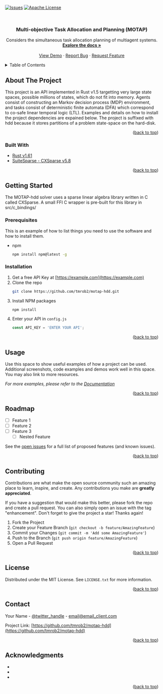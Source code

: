 <div id="top"></div>

<!-- PROJECT SHIELDS -->
<!--[![Contributors][contributors-shield]][contributors-url]
[![Forks][forks-shield]][forks-url]
[![Stargazers][stars-shield]][stars-url]
[![Issues][issues-shield]][issues-url]
[![MIT License][license-shield]][license-url]
[![LinkedIn][linkedin-shield]][linkedin-url]
-->
[![Issues][issues-shield]][issues-url]
[![Apache License][license-shield]][license-url]


<!-- PROJECT LOGO -->
<br />
<div align="center">
  <a href="https://github.com/tmrob2/motap-hdd">
    <!--<img src="images/logo.png" alt="Logo" width="80" height="80">-->
  </a>

<h3 align="center">Multi-objective Task Allocation and Planning (MOTAP)</h3>

  <p align="center">
    Considers the simultaneous task allocation planning of multiagent systems. 
    <br />
    <a href="https://github.com/tmrob2/motap-hdd"><strong>Explore the docs »</strong></a>
    <br />
    <br />
    <a href="https://github.com/tmrob2/motap-hdd">View Demo</a>
    ·
    <a href="https://github.com/tmrob2/motap-hdd/issues">Report Bug</a>
    ·
    <a href="https://github.com/tmrob2/motap-hdd/issues">Request Feature</a>
  </p>
</div>



<!-- TABLE OF CONTENTS -->
<details>
  <summary>Table of Contents</summary>
  <ol>
    <li>
      <a href="#about-the-project">About The Project</a>
      <ul>
        <li><a href="#built-with">Built With</a></li>
      </ul>
    </li>
    <li>
      <a href="#getting-started">Getting Started</a>
      <ul>
        <li><a href="#prerequisites">Prerequisites</a></li>
        <li><a href="#installation">Installation</a></li>
      </ul>
    </li>
    <li><a href="#usage">Usage</a></li>
    <li><a href="#roadmap">Roadmap</a></li>
    <li><a href="#contributing">Contributing</a></li>
    <li><a href="#license">License</a></li>
    <li><a href="#contact">Contact</a></li>
    <li><a href="#acknowledgments">Acknowledgments</a></li>
  </ol>
</details>



<!-- ABOUT THE PROJECT -->
## About The Project

<!--[![Product Name Screen Shot][product-screenshot]](https://example.com)-->

This project is an API implemented in Rust v1.5 targetting very large state spaces, possible millions 
of states, which do not fit into memory. Agents consist of constructing an Markov decision process (MDP) 
environment, and tasks consist of deterministic finite automata (DFA) which correspond to co-safe linear 
temporal logic (LTL). Examples and details on how to install the project dependencies are expained below. 
The project is suffixed with hdd because it stores partitions of a problem state-space on the hard-disk.
<p align="right">(<a href="#top">back to top</a>)</p>



### Built With

* [Rust v1.61](https://www.rust-lang.org/)
* [SuiteSparse - CXSparse v5.8](https://github.com/DrTimothyAldenDavis/SuiteSparse)

<p align="right">(<a href="#top">back to top</a>)</p>



<!-- GETTING STARTED -->
## Getting Started

The MOTAP-hdd solver uses a sparse linear algebra library written in C called CXSparse. A small FFI C 
wrapper is pre-built for this library in src/c_bindings/

### Prerequisites

This is an example of how to list things you need to use the software and how to install them.
* npm
  ```sh
  npm install npm@latest -g
  ```

### Installation

1. Get a free API Key at [https://example.com](https://example.com)
2. Clone the repo
   ```sh
   git clone https://github.com/tmrob2/motap-hdd.git
   ```
3. Install NPM packages
   ```sh
   npm install
   ```
4. Enter your API in `config.js`
   ```js
   const API_KEY = 'ENTER YOUR API';
   ```

<p align="right">(<a href="#top">back to top</a>)</p>



<!-- USAGE EXAMPLES -->
## Usage

Use this space to show useful examples of how a project can be used. Additional screenshots, code examples and demos work well in this space. You may also link to more resources.

_For more examples, please refer to the [Documentation](https://example.com)_

<p align="right">(<a href="#top">back to top</a>)</p>



<!-- ROADMAP -->
## Roadmap

- [ ] Feature 1
- [ ] Feature 2
- [ ] Feature 3
    - [ ] Nested Feature

See the [open issues](https://github.com/tmrob2/motap-hdd/issues) for a full list of proposed features (and known issues).

<p align="right">(<a href="#top">back to top</a>)</p>



<!-- CONTRIBUTING -->
## Contributing

Contributions are what make the open source community such an amazing place to learn, inspire, and create. Any contributions you make are **greatly appreciated**.

If you have a suggestion that would make this better, please fork the repo and create a pull request. You can also simply open an issue with the tag "enhancement".
Don't forget to give the project a star! Thanks again!

1. Fork the Project
2. Create your Feature Branch (`git checkout -b feature/AmazingFeature`)
3. Commit your Changes (`git commit -m 'Add some AmazingFeature'`)
4. Push to the Branch (`git push origin feature/AmazingFeature`)
5. Open a Pull Request

<p align="right">(<a href="#top">back to top</a>)</p>



<!-- LICENSE -->
## License

Distributed under the MIT License. See `LICENSE.txt` for more information.

<p align="right">(<a href="#top">back to top</a>)</p>



<!-- CONTACT -->
## Contact

Your Name - [@twitter_handle](https://twitter.com/twitter_handle) - email@email_client.com

Project Link: [https://github.com/tmrob2/motap-hdd](https://github.com/tmrob2/motap-hdd)

<p align="right">(<a href="#top">back to top</a>)</p>



<!-- ACKNOWLEDGMENTS -->
## Acknowledgments

* []()
* []()
* []()

<p align="right">(<a href="#top">back to top</a>)</p>



<!-- MARKDOWN LINKS & IMAGES -->
<!-- https://www.markdownguide.org/basic-syntax/#reference-style-links -->
[contributors-shield]: https://img.shields.io/github/contributors/tmrob2/motap-hdd.svg?style=for-the-badge
[contributors-url]: https://github.com/tmrob2/motap-hdd/graphs/contributors
[forks-shield]: https://img.shields.io/github/forks/tmrob2/motap-hdd.svg?style=for-the-badge
[forks-url]: https://github.com/tmrob2/motap-hdd/network/members
[stars-shield]: https://img.shields.io/github/stars/tmrob2/motap-hdd.svg?style=for-the-badge
[stars-url]: https://github.com/tmrob2/motap-hdd/stargazers
[issues-shield]: https://img.shields.io/github/issues/tmrob2/motap-hdd.svg?style=for-the-badge
[issues-url]: https://github.com/tmrob2/motap-hdd/issues
[license-shield]: https://img.shields.io/github/license/tmrob2/motap-hdd.svg?style=for-the-badge
[license-url]: https://github.com/tmrob2/motap-hdd/blob/master/LICENSE.txt
[linkedin-shield]: https://img.shields.io/badge/-LinkedIn-black.svg?style=for-the-badge&logo=linkedin&colorB=555
[linkedin-url]: https://linkedin.com/in/linkedin_username
[product-screenshot]: images/screenshot.png
